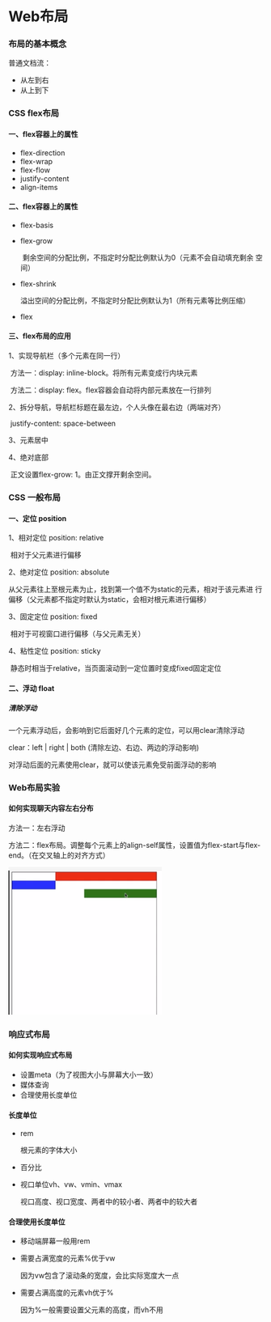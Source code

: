 # Web布局

### 布局的基本概念

普通文档流：

- 从左到右
- 从上到下

### CSS flex布局

#### 一、flex容器上的属性

- flex-direction
- flex-wrap
- flex-flow
- justify-content
- align-items

#### 二、flex容器上的属性

- flex-basis

- flex-grow

  ​	剩余空间的分配比例，不指定时分配比例默认为0（元素不会自动填充剩余	空间）

- flex-shrink

  ​	溢出空间的分配比例，不指定时分配比例默认为1（所有元素等比例压缩）

- flex

#### 三、flex布局的应用

1、实现导航栏（多个元素在同一行）

​	方法一：display: inline-block。将所有元素变成行内块元素

​	方法二：display: flex。flex容器会自动将内部元素放在一行排列

2、拆分导航，导航栏标题在最左边，个人头像在最右边（两端对齐）

​	justify-content: space-between

3、元素居中

4、绝对底部

​	正文设置flex-grow: 1。由正文撑开剩余空间。

### CSS 一般布局

#### 一、定位 position

1、相对定位 position: relative	

​	相对于父元素进行偏移

2、绝对定位 position: absolute

​	从父元素往上至根元素为止，找到第一个值不为static的元素，相对于该元素进	行偏移（父元素都不指定时默认为static，会相对根元素进行偏移）

3、固定定位  position: fixed

​	相对于可视窗口进行偏移（与父元素无关）

4、粘性定位 position: sticky

​	静态时相当于relative，当页面滚动到一定位置时变成fixed固定定位

#### 二、浮动 float

##### 清除浮动

一个元素浮动后，会影响到它后面好几个元素的定位，可以用clear清除浮动

clear：left | right | both (清除左边、右边、两边的浮动影响)

对浮动后面的元素使用clear，就可以使该元素免受前面浮动的影响

### Web布局实验

#### 如何实现聊天内容左右分布

方法一：左右浮动

方法二：flex布局。调整每个元素上的align-self属性，设置值为flex-start与flex-end。（在交叉轴上的对齐方式）

![](./images/实现聊天内容左右分布.png)

### 响应式布局

#### 如何实现响应式布局

- 设置meta（为了视图大小与屏幕大小一致）
- 媒体查询
- 合理使用长度单位

#### 长度单位

- rem

  根元素的字体大小

- 百分比

- 视口单位vh、vw、vmin、vmax

  视口高度、视口宽度、两者中的较小者、两者中的较大者

#### 合理使用长度单位

- 移动端屏幕一般用rem

- 需要占满宽度的元素%优于vw

  因为vw包含了滚动条的宽度，会比实际宽度大一点

- 需要占满高度的元素vh优于%

  因为%一般需要设置父元素的高度，而vh不用